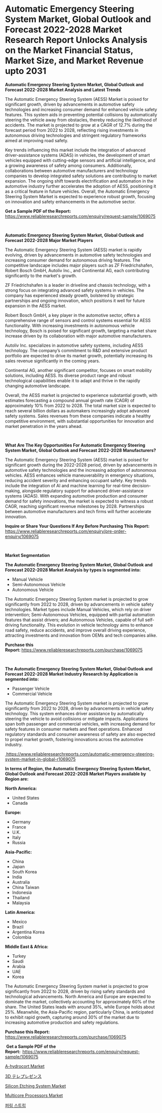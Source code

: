 <p><h1>Automatic Emergency Steering System Market, Global Outlook and Forecast 2022-2028 Market Research Report Unlocks Analysis on the Market Financial Status, Market Size, and Market Revenue upto 2031</h1></p><p><strong>Automatic Emergency Steering System Market, Global Outlook and Forecast 2022-2028 Market Analysis and Latest Trends</strong></p>
<p><p>The Automatic Emergency Steering System (AESS) Market is poised for significant growth, driven by advancements in automotive safety technologies and increasing consumer demand for enhanced vehicle safety features. This system aids in preventing potential collisions by automatically steering the vehicle away from obstacles, thereby reducing the likelihood of accidents. The market is projected to grow at a CAGR of 12.7% during the forecast period from 2022 to 2028, reflecting rising investments in autonomous driving technologies and stringent regulatory frameworks aimed at improving road safety.</p><p>Key trends influencing this market include the integration of advanced driver-assistance systems (ADAS) in vehicles, the development of smart vehicles equipped with cutting-edge sensors and artificial intelligence, and a growing awareness of safety among consumers. Additionally, collaborations between automotive manufacturers and technology companies to develop integrated safety solutions are contributing to market expansion. The ongoing shift towards electrification and automation in the automotive industry further accelerates the adoption of AESS, positioning it as a critical feature in future vehicles. Overall, the Automatic Emergency Steering System Market is expected to experience robust growth, focusing on innovation and safety enhancements in the automotive sector.</p></p>
<p><strong>Get a Sample PDF of the Report:&nbsp;</strong> <a href="https://www.reliableresearchreports.com/enquiry/request-sample/1069075">https://www.reliableresearchreports.com/enquiry/request-sample/1069075</a></p>
<p>&nbsp;</p>
<p><strong>Automatic Emergency Steering System Market, Global Outlook and Forecast 2022-2028 Major Market Players</strong></p>
<p><p>The Automatic Emergency Steering System (AESS) market is rapidly evolving, driven by advancements in automotive safety technologies and increasing consumer demand for autonomous driving features. The competitive landscape includes major players such as ZF Friedrichshafen, Robert Bosch GmbH, Autoliv Inc., and Continental AG, each contributing significantly to the market's growth.</p><p>ZF Friedrichshafen is a leader in driveline and chassis technology, with a strong focus on integrating advanced safety systems in vehicles. The company has experienced steady growth, bolstered by strategic partnerships and ongoing innovation, which positions it well for future expansion in the AESS market.</p><p>Robert Bosch GmbH, a key player in the automotive sector, offers a comprehensive range of sensors and control systems essential for AESS functionality. With increasing investments in autonomous vehicle technology, Bosch is poised for significant growth, targeting a market share increase driven by its collaboration with major automotive manufacturers.</p><p>Autoliv Inc. specializes in automotive safety systems, including AESS technology. The company’s commitment to R&D and extensive product portfolio are expected to drive its market growth, potentially increasing its sales revenue significantly in the coming years.</p><p>Continental AG, another significant competitor, focuses on smart mobility solutions, including AESS. Its diverse product range and robust technological capabilities enable it to adapt and thrive in the rapidly changing automotive landscape.</p><p>Overall, the AESS market is projected to experience substantial growth, with estimates forecasting a compound annual growth rate (CAGR) of approximately 10% from 2022 to 2028. The total market size is expected to reach several billion dollars as automakers increasingly adopt advanced safety systems. Sales revenues from these companies indicate a healthy competitive environment, with substantial opportunities for innovation and market penetration in the years ahead.</p></p>
<p>&nbsp;</p>
<p><strong>What Are The Key Opportunities For Automatic Emergency Steering System Market, Global Outlook and Forecast 2022-2028 Manufacturers?</strong></p>
<p><p>The Automatic Emergency Steering System (AESS) market is poised for significant growth during the 2022-2028 period, driven by advancements in automotive safety technologies and the increasing adoption of autonomous vehicles. AESS enhances vehicle maneuverability in emergency situations, reducing accident severity and enhancing occupant safety. Key trends include the integration of AI and machine learning for real-time decision-making, alongside regulatory support for advanced driver-assistance systems (ADAS). With expanding automotive production and consumer demand for safety innovations, the market is expected to witness a robust CAGR, reaching significant revenue milestones by 2028. Partnerships between automotive manufacturers and tech firms will further accelerate innovation.</p></p>
<p><strong>Inquire or Share Your Questions If Any Before Purchasing This Report:</strong> <a href="https://www.reliableresearchreports.com/enquiry/pre-order-enquiry/1069075">https://www.reliableresearchreports.com/enquiry/pre-order-enquiry/1069075</a></p>
<p>&nbsp;</p>
<p><strong>Market Segmentation</strong></p>
<p><strong>The Automatic Emergency Steering System Market, Global Outlook and Forecast 2022-2028 Market Analysis by types is segmented into:</strong></p>
<p><ul><li>Manual Vehicle</li><li>Semi-Autonomous Vehicle</li><li>Autonomous Vehicle</li></ul></p>
<p><p>The Automatic Emergency Steering System market is projected to grow significantly from 2022 to 2028, driven by advancements in vehicle safety technologies. Market types include Manual Vehicles, which rely on driver intervention; Semi-Autonomous Vehicles, equipped with partial automation features that assist drivers; and Autonomous Vehicles, capable of full self-driving functionality. This evolution in vehicle technology aims to enhance road safety, reduce accidents, and improve overall driving experience, attracting investments and innovation from OEMs and tech companies alike.</p></p>
<p><strong>Purchase this Report:&nbsp;</strong><a href="https://www.reliableresearchreports.com/purchase/1069075">https://www.reliableresearchreports.com/purchase/1069075</a></p>
<p>&nbsp;</p>
<p><strong>The Automatic Emergency Steering System Market, Global Outlook and Forecast 2022-2028 Market Industry Research by Application is segmented into:</strong></p>
<p><ul><li>Passenger Vehicle</li><li>Commercial Vehicle</li></ul></p>
<p><p>The Automatic Emergency Steering System market is projected to grow significantly from 2022 to 2028, driven by advancements in vehicle safety technology. This system enhances driver assistance by automatically steering the vehicle to avoid collisions or mitigate impacts. Applications span both passenger and commercial vehicles, with increasing demand for safety features in consumer markets and fleet operations. Enhanced regulatory standards and consumer awareness of safety are also expected to propel market growth, fostering innovations across the automotive industry.</p></p>
<p><a href="https://www.reliableresearchreports.com/automatic-emergency-steering-system-market-in-global-r1069075">&nbsp;https://www.reliableresearchreports.com/automatic-emergency-steering-system-market-in-global-r1069075</a></p>
<p><strong>In terms of Region, the Automatic Emergency Steering System Market, Global Outlook and Forecast 2022-2028 Market Players available by Region are:</strong></p>
<p>
    <p> <strong> North America: </strong>
        <ul>
            <li>United States</li>
            <li>Canada</li>
        </ul>
        </p> 
    <p> <strong> Europe: </strong>
        <ul>
            <li>Germany</li>
            <li>France</li>
            <li>U.K.</li>
            <li>Italy</li>
            <li>Russia</li>
        </ul>
        </p> 
    <p> <strong> Asia-Pacific: </strong>
        <ul>
            <li>China</li>
            <li>Japan</li>
            <li>South Korea</li>
            <li>India</li>
            <li>Australia</li>
            <li>China Taiwan</li>
            <li>Indonesia</li>
            <li>Thailand</li>
            <li>Malaysia</li>
        </ul>
        </p> 
    <p> <strong> Latin America: </strong>
        <ul>
            <li>Mexico</li>
            <li>Brazil</li>
            <li>Argentina Korea</li>
            <li>Colombia</li>
        </ul>
        </p> 
    <p> <strong> Middle East & Africa: </strong>
        <ul>
            <li>Turkey</li>
            <li>Saudi</li>
            <li>Arabia</li>
            <li>UAE</li>
            <li>Korea</li>
        </ul>
    </p>
    </p>
<p><p>The Automatic Emergency Steering System market is projected to grow significantly from 2022 to 2028, driven by rising safety standards and technological advancements. North America and Europe are expected to dominate the market, collectively accounting for approximately 60% of the share. The United States leads with around 35%, while Europe holds about 25%. Meanwhile, the Asia-Pacific region, particularly China, is anticipated to exhibit rapid growth, capturing around 30% of the market due to increasing automotive production and safety regulations.</p></p>
<p><strong>Purchase this Report: </strong><a href="https://www.reliableresearchreports.com/purchase/1069075">https://www.reliableresearchreports.com/purchase/1069075</a></p>
<p>&nbsp;<strong>Get a Sample PDF of the Report:&nbsp;&nbsp;</strong><a href="https://www.reliableresearchreports.com/enquiry/request-sample/1069075">https://www.reliableresearchreports.com/enquiry/request-sample/1069075</a></p>
<p><strong></strong></p>
<p><p><a href="https://issuu.com/reportprime-2/docs/a-hydrocort-market-size-2030.pptx_986d2b9e278575">A-hydrocort Market</a></p><p><a href="https://medium.com/@samleite85/3d%E3%83%86%E3%83%AC%E3%83%97%E3%83%AC%E3%82%BC%E3%83%B3%E3%82%B9%E5%B8%82%E5%A0%B4-%E3%82%B0%E3%83%AD%E3%83%BC%E3%83%90%E3%83%AB%E3%81%A8%E5%9C%B0%E5%9F%9F%E5%88%A5%E3%81%AE%E5%88%86%E6%9E%90-%E5%9C%B0%E5%9F%9F-%E5%9B%BD%E3%83%AC%E3%83%99%E3%83%AB%E3%81%AE%E5%88%86%E6%9E%90-%E7%AB%B6%E4%BA%89%E3%81%AE%E6%83%85%E5%8B%A2%E3%81%AB%E7%84%A6%E7%82%B9%E3%82%92%E5%BD%93%E3%81%A6%E3%82%8B-7fb3bafa0116">3D テレプレゼンス</a></p><p><a href="https://medium.com/@alan.ball8990/silicon-etching-system-market-growth-outlook-from-2024-to-2031-and-it-is-projecting-at-13-3-71eae5d186e5">Silicon Etching System Market</a></p><p><a href="https://www.linkedin.com/pulse/global-perspectives-multicore-processors-market-trends-jwbhc?trackingId=gSm3c4bTQGiDdmXJUqP%2F%2Bg%3D%3D">Multicore Processors Market</a></p><p><a href="https://medium.com/@delmyx2tuliau/%EC%8B%9C%EC%9E%A5-%EC%98%88%EC%B8%A1-%EB%B3%80%ED%99%94-%EA%B8%80%EB%A1%9C%EB%B2%8C-%ED%8D%BC%EB%A7%81-%EC%8A%A4%ED%8A%B8%EB%A6%BD-%EC%8B%9C%EC%9E%A5-%EC%97%AD%ED%95%99-%EB%B0%8F-%EB%AF%B8%EB%9E%98-%EB%8F%99%ED%96%A5-2024-2031-c157504bc5d6">퍼링 스트립</a></p></p>
